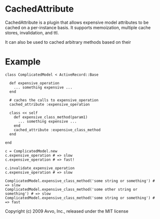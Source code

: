 CachedAttribute
===============

CachedAttribute is a plugin that allows expensive model attributes to be cached on a
per-instance basis. It supports memoization, multiple cache stores, invalidation, and ttl.

It can also be used to cached arbitrary methods based on their

Example
=======

    class ComplicatedModel < ActiveRecord::Base
      
      def expensive_operation
        ... something expensive ...
      end
      
      # caches the calls to expensive_operation
      cached_attribute :expensive_operation

      class << self
        def expensive_class_method(param1)
          ... something expensive ...
        end
        cached_attribute :expensive_class_method
      end

    end

    c = ComplicatedModel.new
    c.expensive_operation # => slow
    c.expensive_operation # => fast!

    c.invalidate_expensive_operation
    c.expensive_operation # => slow

    ComplicatedModel.expensive_class_method('some string or something') # => slow
    ComplicatedModel.expensive_class_method('some other string or something') # => slow
    ComplicatedModel.expensive_class_method('some string or something') # => fast



Copyright (c) 2009 Avvo, Inc., released under the MIT license
